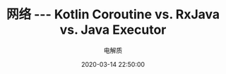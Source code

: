 ---
layout: post
title: 网络 --- Kotlin Coroutine vs. RxJava vs. Java Executor
description: 谁好谁坏
author: 电解质
date: 2020-03-14 22:50:00
share: true
comments: false
tag: 
- elementary/language
published : false
---